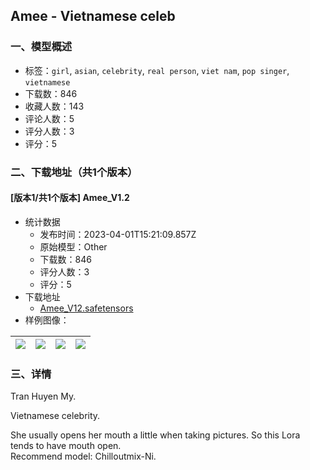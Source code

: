 ## Amee - Vietnamese celeb
### 一、模型概述

- 标签：`girl`, `asian`, `celebrity`, `real person`, `viet nam`, `pop singer`, `vietnamese`
- 下载数：846
- 收藏人数：143
- 评论人数：5
- 评分人数：3
- 评分：5

### 二、下载地址（共1个版本）

#### [版本1/共1个版本] Amee_V1.2

- 统计数据
  - 发布时间：2023-04-01T15:21:09.857Z
  - 原始模型：Other
  - 下载数：846
  - 评分人数：3
  - 评分：5
- 下载地址
  - [Amee_V12.safetensors](https://civitai.com/api/download/models/31311)
- 样例图像：

| <img src="https://image.civitai.com/xG1nkqKTMzGDvpLrqFT7WA/845a8b8c-e409-4b05-3931-4e61cc7d7400/width=450/356256.jpeg" /> | <img src="https://image.civitai.com/xG1nkqKTMzGDvpLrqFT7WA/4a8e42c4-a5cf-4736-d898-5f493d132400/width=450/356264.jpeg" /> | <img src="https://image.civitai.com/xG1nkqKTMzGDvpLrqFT7WA/ab3ec517-118f-4656-7306-197740182900/width=450/356263.jpeg" /> | <img src="https://image.civitai.com/xG1nkqKTMzGDvpLrqFT7WA/30de8e9c-d1df-4d75-0748-eeb87370d900/width=450/356262.jpeg" /> |
| ---- | ---- | ---- | ---- |


### 三、详情
<p>Tran Huyen My. </p><p>Vietnamese celebrity. </p><p>She usually opens her mouth a little when taking pictures. So this Lora tends to have mouth open. <br />Recommend model: Chilloutmix-Ni. </p>